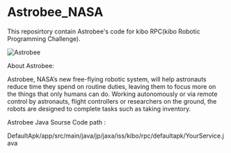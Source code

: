 # Astrobee_NASA

This reposirtory contain Astrobee's code for kibo RPC(kibo Robotic Programming Challenge).

![Astrobee](https://1.bp.blogspot.com/-_KkwnawtmFk/X1qaYfctUII/AAAAAAABbH0/lEg1aOjnnzYNhtwvxwb1hcMWMQTQRpLVACLcBGAsYHQ/s1600/WhoppingDenseChick-size_restricted.gif)  

About Astrobee:

Astrobee, NASA’s new free-flying robotic system, will help astronauts reduce time they spend on routine duties, leaving them to focus more on the things that only humans can do. Working autonomously or via remote control by astronauts, flight controllers or researchers on the ground, the robots are designed to complete tasks such as taking inventory.

Astrobee Java Sourse Code path :

DefaultApk/app/src/main/java/jp/jaxa/iss/kibo/rpc/defaultapk/YourService.java
